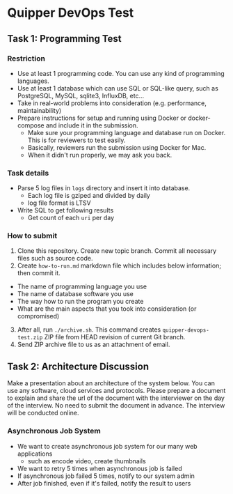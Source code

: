 # Quipper DevOps Test

## Task 1: Programming Test

### Restriction

- Use at least 1 programming code. You can use any kind of programming languages.
- Use at least 1 database which can use SQL or SQL-like query, such as PostgreSQL, MySQL, sqlite3, InfluxDB, etc...
- Take in real-world problems into consideration (e.g. performance, maintainability)
- Prepare instructions for setup and running using Docker or docker-compose and include it in the submission.
  - Make sure your programming language and database run on Docker. This is for reviewers to test easily.
  - Basically, reviewers run the submission using Docker for Mac.
  - When it didn't run properly, we may ask you back.

### Task details

- Parse 5 log files in `logs` directory and insert it into database.
  - Each log file is gziped and divided by daily
  - log file format is LTSV
- Write SQL to get following results
  - Get count of each `uri` per day

### How to submit

1. Clone this repository. Create new topic branch. Commit all necessary files such as source code.
2. Create `how-to-run.md` markdown file which includes below information; then commit it.
  - The name of programming language you use
  - The name of database software you use
  - The way how to run the program you create
  - What are the main aspects that you took into consideration (or compromised)
3. After all, run `./archive.sh`. This command creates `quipper-devops-test.zip` ZIP file from HEAD revision of current Git branch.
4. Send ZIP archive file to us as an attachment of email.

## Task 2: Architecture Discussion

Make a presentation about an architecture of the system below.
You can use any software, cloud services and protocols.
Please prepare a document to explain and share the url of the document with the interviewer on the day of the interview. 
No need to submit the document in advance. The interview will be conducted online.

### Asynchronous Job System

- We want to create asynchronous job system for our many web applications
  - such as encode video, create thumbnails
- We want to retry 5 times when asynchronous job is failed
- If asynchronous job failed 5 times, notify to our system admin
- After job finished, even if it's failed, notify the result to users
